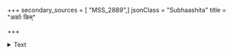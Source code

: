 +++
secondary_sources = [ "MSS_2889",]
jsonClass = "Subhaashita"
title = "अर्काः किम्"

+++

<details><summary>Text</summary>

अर्काः किं फलसंचयेन भवतां किं वः प्रसूनैर्नवैः किं वा भूरिलताचयेन महता गोत्रेण किं भूयसा।  
येषामेकतमो बभूव स पुनर्नैवास्ति कश्चित् कुले छायायामुपविश्य यस्य पथिकास्तृप्तिं फलैः कुर्वते॥
</details>

